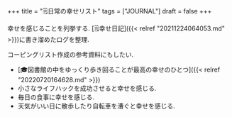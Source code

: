 +++
title = "🗒日常の幸せリスト"
tags = ["JOURNAL"]
draft = false
+++

幸せを感じることを列挙する. [🗒幸せ日記]({{< relref "20211224064053.md" >}})に書き溜めたログを整理.

コーピングリスト作成の参考資料にもしたい.

-   [🎓図書館の中をゆっくり歩き回ることが最高の幸せのひとつ]({{< relref "20220720164628.md" >}})
-   小さなライフハックを成功させると幸せを感じる.
-   毎日の食事に幸せを感じる.
-   天気がいい日に散歩したり自転車を漕ぐと幸せを感じる.
